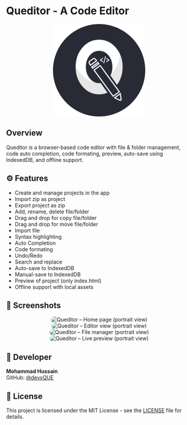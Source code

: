 # Queditor - A Code Editor

<p align="center">
  <img src='assets/images/logo.png' width='250'>
</p>

## Overview 
Queditor is a browser-based code editor with file & folder management, code auto completion, code formating, preview, auto-save using IndexedDB, and offline support.

## ⚙️ Features
- Create and manage projects in the app
- Import zip as project
- Export project as zip
- Add, rename, delete file/folder
- Drag and drop for copy file/folder
- Drag and drop for move file/folder
- Import file
- Syntax highlighting
- Auto Completion
- Code formating
- Undo/Redo
- Search and replace
- Auto-save to IndexedDB
- Manual-save to IndexedDB
- Preview of project (only index.html)
- Offline support with local assets

## 📸 Screenshots

<!-- Portrait Screenshots -->
<p align="center">
  <img src="assets/images/home_port.png" alt="Queditor – Home page (portrait view)" width="300" style="margin: 0 10px; border-radius: 20px;">
  <img src="assets/images/editor_port.png" alt="Queditor – Editor view (portrait view)" width="300" style="margin: 0 10px; border-radius: 20px;">
  <img src="assets/images/filemanager_port.png" alt="Queditor – File manager (portrait view)" width="300" style="margin: 0 10px; border-radius: 20px;">
  <img src="assets/images/preview_port.png" alt="Queditor – Live preview (portrait view)" width="300" style="margin: 0 10px; border-radius: 20px;">
</p>


## 👤 Developer
**Mohammad Hussain**  
GitHub: [@devsQUE](https://github.com/devsQUE)

## 📜 License
This project is licensed under the MIT License - see the [LICENSE](LICENSE) file for details.
